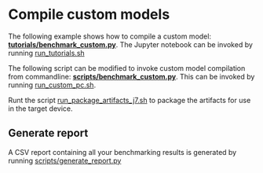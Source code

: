 # Compile custom models

The following example shows how to compile a custom model: **[tutorials/benchmark_custom.py](../tutorials/benchmark_custom.ipynb)**. The Jupyter notebook can be invoked by running [run_tutorials.sh](../run_tutorials.sh)

The following script can be modified to invoke custom model compilation from commandline: **[scripts/benchmark_custom.py](../scripts/benchmark_custom.py)**. This can be invoked by running [run_custom_pc.sh](../run_custom_pc.sh).

Runt the script [run_package_artifacts_j7.sh](../run_package_artifacts_j7.sh) to package the artifacts for use in the target device.

## Generate report
A CSV report containing all your benchmarking results is generated by running [scripts/generate_report.py](../scripts/generate_report.py)

